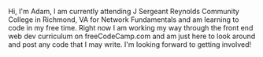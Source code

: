 Hi, I'm Adam, I am currently attending J Sergeant Reynolds Community College in Richmond, VA for Network Fundamentals
and am learning to code in my free time. Right now I am working my way through the front end web dev curriculum on
freeCodeCamp.com and am just here to look around and post any code that I may write. I'm looking forward to getting involved!
